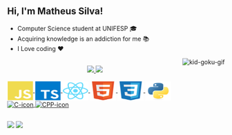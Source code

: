 ## Hi, I'm Matheus Silva!

<div style="display: inline_block">
  <div align="left">
    <ul>
      <li>Computer Science student at UNIFESP 🎓</li>
      <li>Acquiring knowledge is an addiction for me 📚</li>
      <li>I Love coding ❤️</li>
    </ul>
  </div>
  <img align="right" height="200" alt="kid-goku-gif" src="https://github.com/math-silva/math-silva/blob/main/kid-goku.gif">
</div><br>
<div style="display: block;" align="center">
  <a href="https://github.com/math-silva">
  <img height="150em" src="https://github-readme-stats.vercel.app/api?username=math-silva&show_icons=true&theme=github_dark&include_all_commits=true&count_private=true"/>
  <img height="150em" src="https://github-readme-stats.vercel.app/api/top-langs/?username=math-silva&layout=compact&langs_count=7&theme=github_dark"/>
</div>
  
<div style="display: inline_block"><br>
  <img align="center" alt="Js-icon" height="45" width="60" src="https://raw.githubusercontent.com/devicons/devicon/master/icons/javascript/javascript-plain.svg">
  <img align="center" alt="Ts-icon" height="45" width="60" src="https://raw.githubusercontent.com/devicons/devicon/master/icons/typescript/typescript-plain.svg">
  <img align="center" alt="React-icon" height="45" width="60" src="https://raw.githubusercontent.com/devicons/devicon/master/icons/react/react-original.svg">
  <img align="center" alt="HTML-icon" height="45" width="60" src="https://raw.githubusercontent.com/devicons/devicon/master/icons/html5/html5-original.svg">
  <img align="center" alt="CSS-icon" height="45" width="60" src="https://raw.githubusercontent.com/devicons/devicon/master/icons/css3/css3-original.svg">
  <img align="center" alt="Python-icon" height="45" width="60" src="https://raw.githubusercontent.com/devicons/devicon/master/icons/python/python-original.svg">
  <img align="center" alt="C-icon" height="45" width="60" src="https://cdn.jsdelivr.net/gh/devicons/devicon/icons/c/c-original.svg">
  <img align="center" alt="CPP-icon" height="45" width="60" src="https://cdn.jsdelivr.net/gh/devicons/devicon/icons/cplusplus/cplusplus-original.svg">
</div>

  ##
 
<div>
  <a href = "mailto:matheus.souza28042001@gmail.com"><img src="https://img.shields.io/badge/-Gmail-%23333?style=for-the-badge&logo=gmail&logoColor=white" target="_blank"></a>
  <a href="https://www.linkedin.com/in/matheus-silva-563ab61b8/" target="_blank"><img src="https://img.shields.io/badge/-LinkedIn-%230077B5?style=for-the-badge&logo=linkedin&logoColor=white" target="_blank"></a>
</div>
